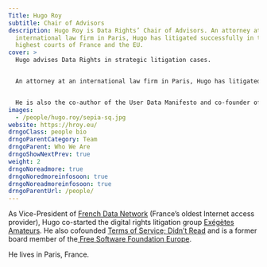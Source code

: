 ```yaml
---
Title: Hugo Roy
subtitle: Chair of Advisors
description: Hugo Roy is Data Rights’ Chair of Advisors. An attorney at an
  international law firm in Paris, Hugo has litigated successfully in the
  highest courts of France and the EU.
cover: >
  Hugo advises Data Rights in strategic litigation cases.


  An attorney at an international law firm in Paris, Hugo has litigated successfully in the highest courts of France and the EU. 


  He is also the co-author of the User Data Manifesto and co-founder of Terms of Service; Didn’t Read.
images:
  - /people/hugo.roy/sepia-sq.jpg
website: https://hroy.eu/
drngoClass: people bio
drngoParentCategory: Team
drngoParent: Who We Are
drngoShowNextPrev: true
weight: 2
drngoNoreadmore: true
drngoNoredmoreinfosoon: true
drngoNoreadmoreinfosoon: true
drngoParentUrl: /people/
---
```

As Vice-President of [French Data Network](https://fdn.fr) (France’s oldest Internet access provider), Hugo co-started the digital rights litigation group [Exégètes Amateurs](https://exegetes.eu.org/en/). He also cofounded [Terms of Service; Didn’t Read](https://tosdr.org) and is a former board member of the[ Free Software Foundation Europe](https://www.fsfe.org).

He lives in Paris, France.